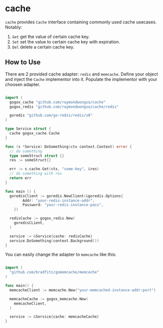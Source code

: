 # cache

`cache` provides `Cache` interface containing commonly used cache usecases. Notably:
1. `Get` get the value of certain cache key.
2. `Set` set the value to certain cache key with expiration.
3. `Del` delete a certain cache key.

## How to Use
There are 2 provided cache adapter: `redis` and `memcache`. Define your object and inject the `Cache` implementor into it. Populate the implementor with your choosen adapter.

```go

import (
  gogox_cache "github.com/raymondwongso/cache"
  gogox_redis "github.com/raymondwongso/cache/redis"

  goredis "github.com/go-redis/redis/v8"
)

type Service struct {
  cache gogox_cache.Cache
}

func (s *Service) DoSomething(ctx context.Context) error {
  // do something
  type someStruct struct {}
  res := someStruct{}

  err := s.cache.Get(ctx, "some-key", &res)
  // do something with res
  return err
}

func main () {
  goredisClient := goredis.NewClient(&goredis.Options{
		Addr: "your-redis-instance-addr",
		Password: "your-redis-instance-pass",
	})

  redisCache := gogox_redis.New(
    goredisCLient,
  )

  service := &Service{cache: redisCache}
  service.DoSomething(context.Background())
}
```

You can easily change the adapter to `memcache` like this:
```go

import (
  "github.com/bradfitz/gomemcache/memcache"
)

func main() {
  memcacheClient := memcache.New("your-memcached-instance-addr:port")

  memcacheCache := gogox_memcache.New(
    memcacheClient,
  )

  service := &Service{cache: memcacheCache}
}
```